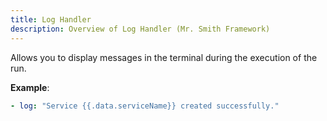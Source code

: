 ```yaml
---
title: Log Handler
description: Overview of Log Handler (Mr. Smith Framework)
---
```


Allows you to display messages in the terminal during the execution of the run.


**Example**:
```yaml
- log: "Service {{.data.serviceName}} created successfully."
```